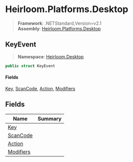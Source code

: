 # Heirloom.Platforms.Desktop

> **Framework**: .NETStandard,Version=v2.1  
> **Assembly**: [Heirloom.Platforms.Desktop][0]  

## KeyEvent

> **Namespace**: [Heirloom.Desktop][0]  

```cs
public struct KeyEvent
```

#### Fields

[Key][1], [ScanCode][2], [Action][3], [Modifiers][4]

## Fields

| Name           | Summary |
|----------------|---------|
| [Key][1]       |         |
| [ScanCode][2]  |         |
| [Action][3]    |         |
| [Modifiers][4] |         |

[0]: ../Heirloom.Platforms.Desktop.md
[1]: Heirloom.Desktop.KeyEvent.Key.md
[2]: Heirloom.Desktop.KeyEvent.ScanCode.md
[3]: Heirloom.Desktop.KeyEvent.Action.md
[4]: Heirloom.Desktop.KeyEvent.Modifiers.md
